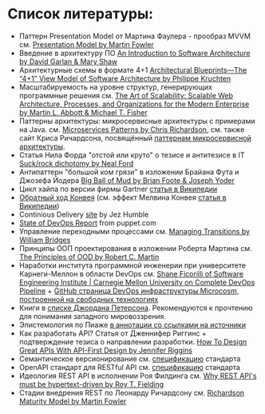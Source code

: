 
# Список литературы:

- Паттерн Presentation Model от Мартина Фаулера - прообраз MVVM см. [Presentation Model by Martin Fowler](https://martinfowler.com/eaaDev/PresentationModel.html)
- Введение в архитектуру ПО [An Introduction to Software Architecture by David Garlan & Mary Shaw](https://www.cs.cmu.edu/afs/cs/project/able/ftp/intro_softarch/intro_softarch.pdf)
- Архитектурные схемы в формате 4+1 [Architectural Blueprints—The “4+1” View Model of Software Architecture by Philippe Kruchten](https://www.cs.ubc.ca/~gregor/teaching/papers/4+1view-architecture.pdf)
- Масштабируемость на уровне структур, генерирующих программные решения см. [The Art of Scalability: Scalable Web Architecture, Processes, and Organizations for the Modern Enterprise by Martin L. Abbott & Michael T. Fisher](http://theartofscalability.com)
- Паттерны архитектуры: микросервисные архитектуры с примерами на Java. см. [Microservices Patterns by Chris Richardson](https://www.manning.com/books/microservices-patterns), см. также сайт Криса Ричардсона, посвящённый [паттернам микросервисной архитектуры](https://microservices.io/patterns/microservices).
- Статья Нила Форда "отстой или круто" о тезисе и антитезисе в IT [Suck/rock dichotomy by Neal Ford](http://nealford.com/memeagora/2009/08/05/suck-rock-dichotomy.html)
- Антипаттерн "большой ком грязи" в изложении Брайана Фута и Джозефа Йодера [Big Ball of Mud by Brian Foote & Joseph Yoder](http://www.laputan.org/mud/)
- Цикл хайпа по версии фирмы Gartner [статья в Википедии](https://en.wikipedia.org/wiki/Hype_cycle)
- [Обратный ход Конвея](https://www.thoughtworks.com/radar/techniques/inverse-conway-maneuver) (см. эффект Мелвина Конвея [статья в Википедии](https://en.wikipedia.org/wiki/Conway%27s_law)) 
- Continious Delivery [site](https://continuousdelivery.com) by Jez Humble
- [State of DevOps Report](https://puppet.com/resources/whitepaper/state-of-devops-report) from puppet.com
- Управление переходными процессами см. [Managing Transitions by William Bridges](https://wmbridges.com/books/)
- Принципы ООП проектирования в изложении Роберта Мартина см. [The Principles of OOD by Robert C. Martin](http://butunclebob.com/ArticleS.UncleBob.PrinciplesOfOod)
- Наработки института программной инженерии при университете Карнеги-Меллон в области DevOps см. [Shane Ficorilli of Software Engineering Institute | Carnegie Mellon University on Complete DevOps Pipeline](https://www.youtube.com/watch?v=Hoctep7hvzg) + [GitHub страница DevOps инфраструктуры Microcosm, построенной на свободных технологиях](https://github.com/sls-all/devops-microcosm)
- Книги в [списке Джордана Петерсона](https://jordanbpeterson.com/great-books/). Рекомендуются к прочтению для понимания западного мировоззрения.
- Эпистемология по Пиаже [в аннотации со ссылками на источники](https://www.instructionaldesign.org/theories/genetic-epistemology/)
- Как разработать API? Статья от Дженнифер Риггинс + подтверждение тезиса о направлении разработки. [How To Design Great APIs With API-First Design by Jennifer Riggins](https://www.programmableweb.com/news/how-to-design-great-apis-api-first-design-and-raml/how-to/2015/07/10)
- Семантическое версионирование см. [спецификацию](https://semver.org) стандарта
- OpenAPI стандарт для RESTful API см. [спецификацию](https://github.com/OAI/OpenAPI-Specification/blob/master/versions/3.0.2.md) стандарта
- Идеология REST API в исполнении Роя Филдинга см. [Why REST API's must be hypertext-driven by Roy T. Fielding](http://roy.gbiv.com/untangled/2008/rest-apis-must-be-hypertext-driven)
- Стадии внедрения REST по Леонарду Ричардсону см. [Richardson Maturity Model by Martin Fowler](https://martinfowler.com/articles/richardsonMaturityModel.html)
